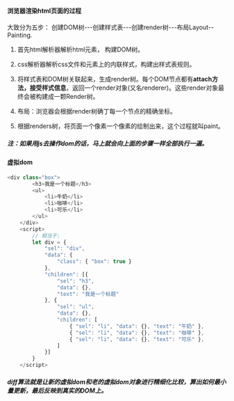 #### 浏览器渲染html页面的过程

大致分为五步： 创建DOM树---创建样式表---创建render树---布局Layout--Painting.

1. 首先html解析器解析html元素， 构建DOM树。

2. css解析器解析css文件和元素上的内联样式，构建出样式表规则。

3. 将样式表和DOM树关联起来，生成render树。每个DOM节点都有**attach方法，接受样式信息**，返回一个render对象(又名renderer)。这些render对象最终会被构建成一颗Render树。

4. 布局：浏览器会根据render树确丁每一个节点的精确坐标。

5. 根据renders树，将页面一个像素一个像素的绘制出来，这个过程就叫paint。


##### 注：如果用js去操作dom的话，马上就会向上面的步骤一样全部执行一遍。



#### 虚拟dom

```js
<div class="box">
        <h3>我是一个标题</h3>
        <ul>
            <li>牛奶</li>
            <li>咖啡</li>
            <li>可乐</li>
        </ul>
    </div>
    <script>
        // 相当于:
        let div = {
            "sel": "div",
            "data": {
                "class": { "box": true }
            },
            "children": [{
                "sel": "h3",
                "data": {},
                "text": "我是一个标题"
            }, {
                "sel": "ul",
                "data": {},
                "children": [
                    { "sel": "li", "data": {}, "text": "牛奶" },
                    { "sel": "li", "data": {}, "text": "咖啡" },
                    { "sel": "li", "data": {}, "text": "可乐" },
                ]
            }]
        }
    </script>
```

##### diff算法就是让新的虚拟dom和老的虚拟dom对象进行精细化比较，算出如何最小量更新，最后反映到真实的DOM上。

